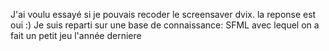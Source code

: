 J'ai voulu essayé si je pouvais recoder le screensaver dvix. la reponse est oui :)
Je suis reparti sur une base de connaissance: SFML avec lequel on a fait un petit jeu l'année derniere
